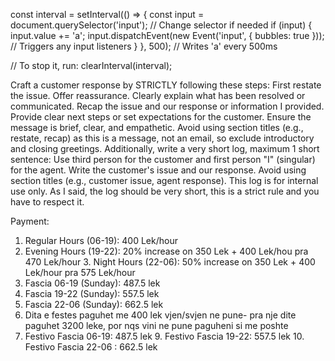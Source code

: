 const interval = setInterval(() => {
  const input = document.querySelector('input'); // Change selector if needed
  if (input) {
    input.value += 'a';
    input.dispatchEvent(new Event('input', { bubbles: true })); // Triggers any input listeners
  }
}, 500); // Writes 'a' every 500ms

// To stop it, run: clearInterval(interval);

Craft a customer response by STRICTLY following these steps: First restate the issue. Offer reassurance. Clearly explain what has been resolved or communicated. Recap the issue and our response or information I provided. Provide clear next steps or set expectations for the customer. Ensure the message is brief, clear, and empathetic. Avoid using section titles (e.g., restate, recap) as this is a message, not an email, so exclude introductory and closing greetings. Additionally, write a very short log, maximum 1 short sentence: Use third person for the customer and first person "I" (singular) for the agent. Write the customer's issue and our response. Avoid using section titles (e.g., customer issue, agent response). This log is for internal use only. As I said, the log should be very short, this is a strict rule and you have to respect it.

Payment:
1. Regular Hours (06-19): 400 Lek/hour
2. Evening Hours (19-22): 20% increase on 350 Lek + 400 Lek/hou pra 470 Lek/hour 3. Night Hours (22-06): 50% increase on 350 Lek + 400 Lek/hour pra 575 Lek/hour
4. Fascia 06-19 (Sunday): 487.5 lek
5. Fascia 19-22 (Sunday): 557.5 lek
6. Fascia 22-06 (Sunday): 662.5 lek
7. Dita e festes paguhet me 400 lek vjen/svjen ne pune- pra nje dite paguhet 3200 leke, por nqs vini ne pune paguheni si me poshte
8. Festivo Fascia 06-19: 487.5 lek 9. Festivo Fascia 19-22: 557.5 lek 10. Festivo Fascia 22-06 : 662.5 lek

